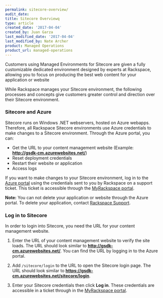 ```yaml
---
permalink: sitecore-overview/
audit_date:
title: Sitecore Overviewq
type: article
created_date: '2017-04-04'
created_by: Juan Garza
last_modified_date: '2017-04-04'
last_modified_by: Nate Archer
product: Managed Operations
product_url: managed-operations
---
```


Customers using Managed Environments for Sitecore are given a fully customizable dedicated environment designed by experts at Rackspace, allowing you to focus on producing the best web content for your application or website

While Rackspace manages your Sitecore environment, the following processes and concepts give customers greater control and direction over their Sitecore environment.

### Sitecore and Azure

Sitecore runs on Windows .NET webservers, hosted on Azure webapps. Therefore, all Rackspace Sitecore environments use Azure credentials to make changes to a Sitecore environment. Through the Azure portal, you can:

- Get the URL to your content management website (Example:  **http://gsdk-cm.azurewebsites.net/**)
- Reset deployment credentials
- Restart their website or application
- Access logs

If you want to make changes to your Sitecore environment, log in to the [Azure portal](https://portal.azure.com/) using the credentials sent to you by Rackspace on a support ticket. This ticket is accessible through the [MyRackspace portal](https://my.rackspace.com/portal/).

**Note:** You can not delete your application or website through the Azure portal. To delete your application, contact [Rackspace Support](https://www.rackspace.com/en-us/information/contactus).

### Log in to Sitecore

In order to login into Sitecore, you need the URL for your content management website.

1. Enter the URL of your content management website to verify the site loads. The URL should look similar to **http://gsdk-cm.azurewebsites.net/**. You can find the URL by logging in to the Azure portal.

2. Add `/sitecore/login` to the URL to open the Sitecore login page. The URL should look similar to **https://gsdk-cm.azurewebsites.net/sitecore/login**.

3. Enter your Sitecore credentials then click **Log in**. These credentials are accessible in a ticket through in the [MyRackspace portal](https://my.rackspace.com/portal/).
